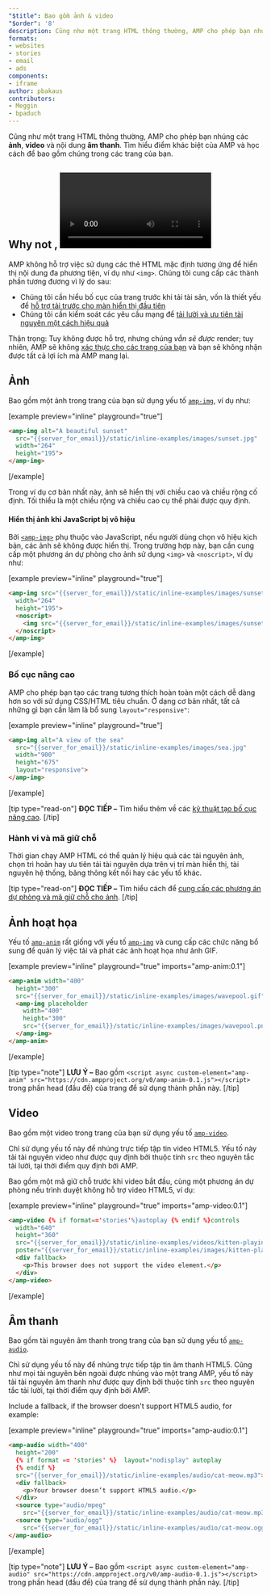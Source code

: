 ```yaml
---
"$title": Bao gồm ảnh & video
"$order": '8'
description: Cũng như một trang HTML thông thường, AMP cho phép bạn nhúng các ảnh, video và nội dung âm thanh. Tìm hiểu điểm khác biệt của AMP và học cách để...
formats:
- websites
- stories
- email
- ads
components:
- iframe
author: pbakaus
contributors:
- Meggin
- bpaduch
---
```


Cũng như một trang HTML thông thường, AMP cho phép bạn nhúng các **ảnh**, **video** và nội dung **âm thanh**. Tìm hiểu điểm khác biệt của AMP và học cách để bao gồm chúng trong các trang của bạn.

## Why not <img>, <video> and <audio>?</audio></video>

AMP không hỗ trợ việc sử dụng các thẻ HTML mặc định tương ứng để hiển thị nội dung đa phương tiện, ví dụ như `<img>`. Chúng tôi cung cấp các thành phần tương đương vì lý do sau:

- Chúng tôi cần hiểu bố cục của trang trước khi tải tài sản, vốn là thiết yếu để [hỗ trợ tải trước cho màn hiển thị đầu tiên](../../../../about/how-amp-works.html#size-all-resources-statically)
- Chúng tôi cần kiểm soát các yêu cầu mạng để [tải lười và ưu tiên tài nguyên một cách hiệu quả](../../../../about/how-amp-works.html#prioritize-resource-loading)

Thận trọng: Tuy không được hỗ trợ, nhưng chúng *vẫn sẽ được* render; tuy nhiên, AMP sẽ không [xác thực cho các trang của bạn](../../../../documentation/guides-and-tutorials/learn/validation-workflow/validate_amp.md) và bạn sẽ không nhận được tất cả lợi ích mà AMP mang lại.

## Ảnh

Bao gồm một ảnh trong trang của bạn sử dụng yếu tố [`amp-img`](../../../../documentation/components/reference/amp-img.md), ví dụ như:

[example preview="inline" playground="true"]
```html
<amp-img alt="A beautiful sunset"
  src="{{server_for_email}}/static/inline-examples/images/sunset.jpg"
  width="264"
  height="195">
</amp-img>
```
[/example]

Trong ví dụ cơ bản nhất này, ảnh sẽ hiển thị với chiều cao và chiều rộng cố định. Tối thiểu là một chiều rộng và chiều cao cụ thể phải được quy định.

#### Hiển thị ảnh khi JavaScript bị vô hiệu

Bởi [`<amp-img>`](../../../../documentation/components/reference/amp-img.md) phụ thuộc vào JavaScript, nếu người dùng chọn vô hiệu kịch bản, các ảnh sẽ không được hiển thị. Trong trường hợp này, bạn cần cung cấp một phương án dự phòng cho ảnh sử dụng `<img>` và `<noscript>`, ví dụ như:

[example preview="inline" playground="true"]
```html
<amp-img src="{{server_for_email}}/static/inline-examples/images/sunset.jpg"
  width="264"
  height="195">
  <noscript>
    <img src="{{server_for_email}}/static/inline-examples/images/sunset.jpg" width="264" height="195" />
  </noscript>
</amp-img>
```
[/example]

### Bố cục nâng cao

AMP cho phép bạn tạo các trang tương thích hoàn toàn một cách dễ dàng hơn so với sử dụng CSS/HTML tiêu chuẩn. Ở dạng cơ bản nhất, tất cả những gì bạn cần làm là bổ sung `layout="responsive"`:

[example preview="inline" playground="true"]
```html
<amp-img alt="A view of the sea"
  src="{{server_for_email}}/static/inline-examples/images/sea.jpg"
  width="900"
  height="675"
  layout="responsive">
</amp-img>
```
[/example]

[tip type="read-on"] **ĐỌC TIẾP –** Tìm hiểu thêm về các [kỹ thuật tạo bố cục nâng cao](../../../../documentation/guides-and-tutorials/develop/style_and_layout/control_layout.md). [/tip]

### Hành vi và mã giữ chỗ

Thời gian chạy AMP HTML có thể quản lý hiệu quả các tài nguyên ảnh, chọn trì hoãn hay ưu tiên tải tài nguyên dựa trên vị trí màn hiển thị, tài nguyên hệ thống, băng thông kết nối hay các yếu tố khác.

[tip type="read-on"] **ĐỌC TIẾP –** Tìm hiểu cách để [cung cấp các phương án dự phòng và mã giữ chỗ cho ảnh](../../../../documentation/guides-and-tutorials/develop/style_and_layout/placeholders.md). [/tip]

## Ảnh hoạt họa

Yếu tố [`amp-anim`](../../../../documentation/components/reference/amp-anim.md) rất giống với yếu tố [`amp-img`](../../../../documentation/components/reference/amp-img.md) và cung cấp các chức năng bổ sung để quản lý việc tải và phát các ảnh hoạt họa như ảnh GIF.

[example preview="inline" playground="true" imports="amp-anim:0.1"]
```html
<amp-anim width="400"
  height="300"
  src="{{server_for_email}}/static/inline-examples/images/wavepool.gif">
  <amp-img placeholder
    width="400"
    height="300"
    src="{{server_for_email}}/static/inline-examples/images/wavepool.png">
  </amp-img>
</amp-anim>
```
[/example]

[tip type="note"] **LƯU Ý –** Bao gồm `<script async custom-element="amp-anim" src="https://cdn.ampproject.org/v0/amp-anim-0.1.js"></script>` trong phần head (đầu đề) của trang để sử dụng thành phần này. [/tip]

## Video

Bao gồm một video trong trang của bạn sử dụng yếu tố [`amp-video`](../../../../documentation/components/reference/amp-video.md).

Chỉ sử dụng yếu tố này để nhúng trực tiếp tập tin video HTML5. Yếu tố này tải tài nguyên video như được quy định bởi thuộc tính `src` theo nguyên tắc tải lười, tại thời điểm quy định bởi AMP.

Bao gồm một mã giữ chỗ trước khi video bắt đầu, cùng một phương án dự phòng nếu trình duyệt không hỗ trợ video HTML5, ví dụ:

[example preview="inline" playground="true" imports="amp-video:0.1"]
```html
<amp-video {% if format=='stories'%}autoplay {% endif %}controls
  width="640"
  height="360"
  src="{{server_for_email}}/static/inline-examples/videos/kitten-playing.mp4"
  poster="{{server_for_email}}/static/inline-examples/images/kitten-playing.png">
  <div fallback>
    <p>This browser does not support the video element.</p>
  </div>
</amp-video>
```
[/example]

## Âm thanh

Bao gồm tài nguyên âm thanh trong trang của bạn sử dụng yếu tố [`amp-audio`](../../../../documentation/components/reference/amp-audio.md).

Chỉ sử dụng yếu tố này để nhúng trực tiếp tập tin âm thanh HTML5. Cũng như mọi tài nguyên bên ngoài được nhúng vào một trang AMP, yếu tố này tải tài nguyên âm thanh như được quy định bởi thuộc tính `src` theo nguyên tắc tải lười, tại thời điểm quy định bởi AMP.

Include a fallback, if the browser doesn't support HTML5 audio, for example:

[example preview="inline" playground="true" imports="amp-audio:0.1"]
```html
<amp-audio width="400"
  height="200"
  {% if format == 'stories' %}  layout="nodisplay" autoplay
  {% endif %}
  src="{{server_for_email}}/static/inline-examples/audio/cat-meow.mp3">
  <div fallback>
    <p>Your browser doesn’t support HTML5 audio.</p>
  </div>
  <source type="audio/mpeg"
    src="{{server_for_email}}/static/inline-examples/audio/cat-meow.mp3">
  <source type="audio/ogg"
    src="{{server_for_email}}/static/inline-examples/audio/cat-meow.ogg">
</amp-audio>
```
[/example]

[tip type="note"] **LƯU Ý –** Bao gồm `<script async custom-element="amp-audio" src="https://cdn.ampproject.org/v0/amp-audio-0.1.js"></script>` trong phần head (đầu đề) của trang để sử dụng thành phần này. [/tip]
